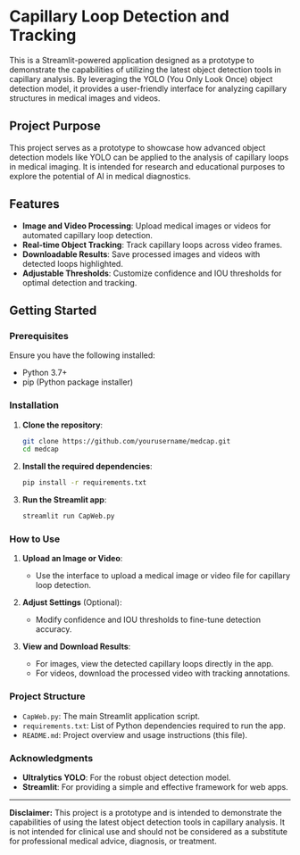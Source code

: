 # Capillary Loop Detection and Tracking

This is a Streamlit-powered application designed as a prototype to demonstrate the capabilities of utilizing the latest object detection tools in capillary analysis. By leveraging the YOLO (You Only Look Once) object detection model, it provides a user-friendly interface for analyzing capillary structures in medical images and videos.

## Project Purpose

This project serves as a prototype to showcase how advanced object detection models like YOLO can be applied to the analysis of capillary loops in medical imaging. It is intended for research and educational purposes to explore the potential of AI in medical diagnostics.

## Features

- **Image and Video Processing**: Upload medical images or videos for automated capillary loop detection.
- **Real-time Object Tracking**: Track capillary loops across video frames.
- **Downloadable Results**: Save processed images and videos with detected loops highlighted.
- **Adjustable Thresholds**: Customize confidence and IOU thresholds for optimal detection and tracking.

## Getting Started

### Prerequisites

Ensure you have the following installed:

- Python 3.7+
- pip (Python package installer)

### Installation

1. **Clone the repository**:
    ```bash
    git clone https://github.com/yourusername/medcap.git
    cd medcap
    ```

2. **Install the required dependencies**:
    ```bash
    pip install -r requirements.txt
    ```

3. **Run the Streamlit app**:
    ```bash
    streamlit run CapWeb.py
    ```

### How to Use

1. **Upload an Image or Video**:
    - Use the interface to upload a medical image or video file for capillary loop detection.
    
2. **Adjust Settings** (Optional):
    - Modify confidence and IOU thresholds to fine-tune detection accuracy.

3. **View and Download Results**:
    - For images, view the detected capillary loops directly in the app.
    - For videos, download the processed video with tracking annotations.

### Project Structure

- `CapWeb.py`: The main Streamlit application script.
- `requirements.txt`: List of Python dependencies required to run the app.
- `README.md`: Project overview and usage instructions (this file).

### Acknowledgments

- **Ultralytics YOLO**: For the robust object detection model.
- **Streamlit**: For providing a simple and effective framework for web apps.

---

**Disclaimer:** This project is a prototype and is intended to demonstrate the capabilities of using the latest object detection tools in capillary analysis. It is not intended for clinical use and should not be considered as a substitute for professional medical advice, diagnosis, or treatment.
